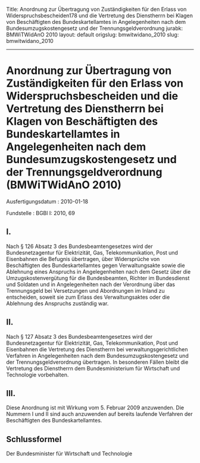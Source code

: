 Title: Anordnung zur Übertragung von Zuständigkeiten für den Erlass von Widerspruchsbescheiden178
  und die Vertretung des Dienstherrn bei Klagen von Beschäftigten des Bundeskartellamtes
  in Angelegenheiten nach dem Bundesumzugskostengesetz und der Trennungsgeldverordnung
jurabk: BMWiTWidAnO 2010
layout: default
origslug: bmwitwidano_2010
slug: bmwitwidano_2010

---

# Anordnung zur Übertragung von Zuständigkeiten für den Erlass von Widerspruchsbescheiden und die Vertretung des Dienstherrn bei Klagen von Beschäftigten des Bundeskartellamtes in Angelegenheiten nach dem Bundesumzugskostengesetz und der Trennungsgeldverordnung (BMWiTWidAnO 2010)

Ausfertigungsdatum
:   2010-01-18

Fundstelle
:   BGBl I: 2010, 69


## I.

Nach § 126 Absatz 3 des Bundesbeamtengesetzes wird der
Bundesnetzagentur für Elektrizität, Gas, Telekommunikation, Post und
Eisenbahnen die Befugnis übertragen, über Widersprüche von
Beschäftigten des Bundeskartellamtes gegen Verwaltungsakte sowie die
Ablehnung eines Anspruchs in Angelegenheiten nach dem Gesetz über die
Umzugskostenvergütung für die Bundesbeamten, Richter im Bundesdienst
und Soldaten und in Angelegenheiten nach der Verordnung über das
Trennungsgeld bei Versetzungen und Abordnungen im Inland zu
entscheiden, soweit sie zum Erlass des Verwaltungsaktes oder die
Ablehnung des Anspruchs zuständig war.


## II.

Nach § 127 Absatz 3 des Bundesbeamtengesetzes wird der
Bundesnetzagentur für Elektrizität, Gas, Telekommunikation, Post und
Eisenbahnen die Vertretung des Dienstherrn bei
verwaltungsgerichtlichen Verfahren in Angelegenheiten nach dem
Bundesumzugskostengesetz und der Trennungsgeldverordnung übertragen.
In besonderen Fällen bleibt die Vertretung des Dienstherrn dem
Bundesministerium für Wirtschaft und Technologie vorbehalten.


## III.

Diese Anordnung ist mit Wirkung vom 5. Februar 2009 anzuwenden. Die
Nummern I und II sind auch anzuwenden auf bereits laufende Verfahren
der Beschäftigten des Bundeskartellamtes.


## Schlussformel

Der Bundesminister für Wirtschaft und Technologie

